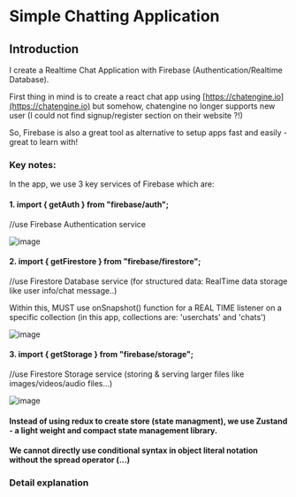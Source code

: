 # Simple Chatting Application



## Introduction

I create a Realtime Chat Application with Firebase (Authentication/Realtime Database).

First thing in mind is to create a react chat app using [https://chatengine.io](https://chatengine.io) but somehow, chatengine no longer supports new user (I could not find signup/register section on their website ?!)

So, Firebase is also a great tool as alternative to setup apps fast and easily - great to learn with!

### Key notes:

In the app, we use 3 key services of Firebase which are:

#### 1. import { getAuth } from "firebase/auth"; 
//use Firebase Authentication service

![image](https://github.com/user-attachments/assets/b9772269-65e3-4b00-aa9a-ac976ddbe338)

#### 2. import { getFirestore } from "firebase/firestore"; 
//use Firestore Database service (for structured data: RealTime data storage like user info/chat message..)

Within this, MUST use onSnapshot() function for a REAL TIME listener on a specific collection (in this app, collections are: 'userchats' and 'chats')

![image](https://github.com/user-attachments/assets/e14761eb-a714-458c-b945-59273221966c)

#### 3. import { getStorage } from "firebase/storage"; 
//use Firestore Storage service (storing & serving larger files like images/videos/audio files...)

![image](https://github.com/user-attachments/assets/a0964a26-a262-4b39-8626-02ea5ff88a6d)

#### Instead of using redux to create store (state managment), we use Zustand - a light weight and compact state management library.

#### We cannot directly use conditional syntax in object literal notation without the spread operator (...)

### Detail explanation

